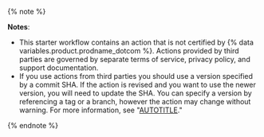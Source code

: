 {% note %}

**Notes**: 

- This starter workflow contains an action that is not certified by {% data variables.product.prodname_dotcom %}. Actions provided by third parties are governed by separate terms of service, privacy policy, and support documentation.
- If you use actions from third parties you should use a version specified by a commit SHA. If the action is revised and you want to use the newer version, you will need to update the SHA. You can specify a version by referencing a tag or a branch, however the action may change without warning. For more information, see "[AUTOTITLE](/actions/security-guides/security-hardening-for-github-actions#using-third-party-actions)."

{% endnote %}
